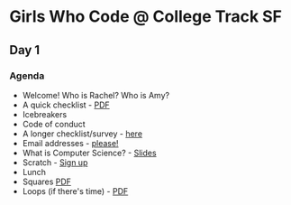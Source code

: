 # Girls Who Code @ College Track SF

## Day 1
### Agenda
* Welcome! Who is Rachel? Who is Amy?
* A quick checklist - [PDF](https://github.com/rbobbins/collegetrack/blob/master/nov22/Check%20List.pdf?raw=true)
* Icebreakers
* Code of conduct
* A longer checklist/survey - [here](http://www.erasurvey.org/survey3/gwcclub1.htm])
* Email addresses - [please!](https://docs.google.com/forms/d/1CeF7-hRQhGM3n8IwogWE9JrpLEyviDsMySePd4zwMYQ/viewform)
* What is Computer Science? -  [Slides](https://github.com/rbobbins/collegetrack/blob/master/nov22/1%20Real%20World%20CS%20Examples.pdf?raw=true)
* Scratch - [Sign up](http://scratch.mit.edu/)
* Lunch
* Squares [PDF](https://github.com/rbobbins/collegetrack/blob/master/nov22/1%20First%20Square%20Lab.pdf?raw=true)
* Loops (if there's time) - [PDF](https://github.com/rbobbins/collegetrack/blob/master/nov22/1%20Generative%20Art%20Lab.pdf?raw=true)
